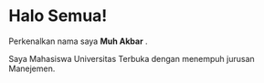 # Halo Semua!

Perkenalkan nama saya **Muh Akbar** .

Saya Mahasiswa Universitas Terbuka dengan menempuh jurusan Manejemen.
